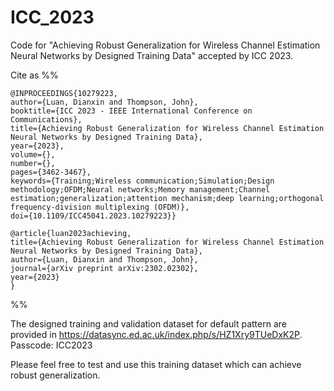 # ICC_2023
Code for "Achieving Robust Generalization for Wireless Channel Estimation Neural Networks by Designed Training Data" accepted by ICC 2023.

Cite as %%
      
    @INPROCEEDINGS{10279223,
    author={Luan, Dianxin and Thompson, John},
    booktitle={ICC 2023 - IEEE International Conference on Communications}, 
    title={Achieving Robust Generalization for Wireless Channel Estimation Neural Networks by Designed Training Data}, 
    year={2023},
    volume={},
    number={},
    pages={3462-3467},
    keywords={Training;Wireless communication;Simulation;Design methodology;OFDM;Neural networks;Memory management;Channel estimation;generalization;attention mechanism;deep learning;orthogonal frequency-division multiplexing (OFDM)},
    doi={10.1109/ICC45041.2023.10279223}}

    @article{luan2023achieving,
    title={Achieving Robust Generalization for Wireless Channel Estimation Neural Networks by Designed Training Data},
    author={Luan, Dianxin and Thompson, John},
    journal={arXiv preprint arXiv:2302.02302},
    year={2023}
    }

%%

The designed training and validation dataset for default pattern are provided in https://datasync.ed.ac.uk/index.php/s/HZ1Xry9TUeDxK2P. Passcode: ICC2023

Please feel free to test and use this training dataset which can achieve robust generalization. 
